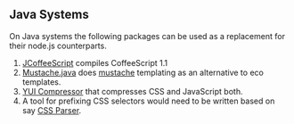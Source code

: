 ## Java Systems

On Java systems the following packages can be used as a replacement for their node.js counterparts.

1. [JCoffeeScript](https://github.com/yeungda/jcoffeescript) compiles CoffeeScript 1.1
2. [Mustache.java](https://github.com/spullara/mustache.java/) does [mustache](http://mustache.github.com/mustache.5.html) templating as an alternative to eco templates.
3. [YUI Compressor](http://developer.yahoo.com/yui/compressor/) that compresses CSS and JavaScript both.
4. A tool for prefixing CSS selectors would need to be written based on say [CSS Parser](http://cssparser.sourceforge.net/).